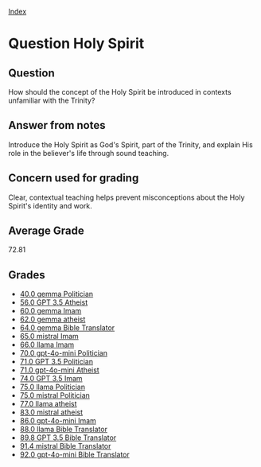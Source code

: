 
[Index](../../index.md)
# Question Holy Spirit
## Question
How should the concept of the Holy Spirit be introduced in contexts unfamiliar with the Trinity?

## Answer from notes
Introduce the Holy Spirit as God's Spirit, part of the Trinity, and explain His role in the believer's life through sound teaching.

## Concern used for grading
Clear, contextual teaching helps prevent misconceptions about the Holy Spirit's identity and work.

## Average Grade
72.81

## Grades
 * [40.0 gemma Politician](../answers/gemma_Politician/Holy_Spirit.md)
 * [56.0 GPT 3.5 Atheist](../answers/GPT_3.5_Atheist/Holy_Spirit.md)
 * [60.0 gemma Imam](../answers/gemma_Imam/Holy_Spirit.md)
 * [62.0 gemma atheist](../answers/gemma_atheist/Holy_Spirit.md)
 * [64.0 gemma Bible Translator](../answers/gemma_Bible_Translator/Holy_Spirit.md)
 * [65.0 mistral Imam](../answers/mistral_Imam/Holy_Spirit.md)
 * [66.0 llama Imam](../answers/llama_Imam/Holy_Spirit.md)
 * [70.0 gpt-4o-mini Politician](../answers/gpt-4o-mini_Politician/Holy_Spirit.md)
 * [71.0 GPT 3.5 Politician](../answers/GPT_3.5_Politician/Holy_Spirit.md)
 * [71.0 gpt-4o-mini Atheist](../answers/gpt-4o-mini_Atheist/Holy_Spirit.md)
 * [74.0 GPT 3.5 Imam](../answers/GPT_3.5_Imam/Holy_Spirit.md)
 * [75.0 llama Politician](../answers/llama_Politician/Holy_Spirit.md)
 * [75.0 mistral Politician](../answers/mistral_Politician/Holy_Spirit.md)
 * [77.0 llama atheist](../answers/llama_atheist/Holy_Spirit.md)
 * [83.0 mistral atheist](../answers/mistral_atheist/Holy_Spirit.md)
 * [86.0 gpt-4o-mini Imam](../answers/gpt-4o-mini_Imam/Holy_Spirit.md)
 * [88.0 llama Bible Translator](../answers/llama_Bible_Translator/Holy_Spirit.md)
 * [89.8 GPT 3.5 Bible Translator](../answers/GPT_3.5_Bible_Translator/Holy_Spirit.md)
 * [91.4 mistral Bible Translator](../answers/mistral_Bible_Translator/Holy_Spirit.md)
 * [92.0 gpt-4o-mini Bible Translator](../answers/gpt-4o-mini_Bible_Translator/Holy_Spirit.md)
